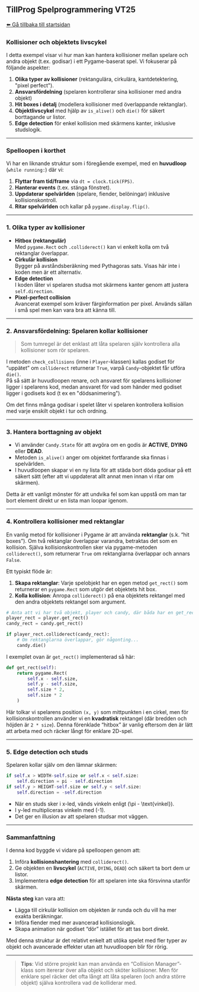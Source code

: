 ## TillProg Spelprogrammering VT25
[⬅️ Gå tillbaka till startsidan](../../README.md)

### Kollisioner och objektets livscykel

I detta exempel visar vi hur man kan hantera kollisioner mellan spelare och andra objekt (t.ex. godisar) i ett Pygame-baserat spel. Vi fokuserar på följande aspekter:

1. **Olika typer av kollisioner** (rektangulära, cirkulära, kantdetektering, "pixel perfect").  
2. **Ansvarsfördelning** (spelaren kontrollerar sina kollisioner med andra objekt)
3. **Hit boxes i detalj** (modellera kollisioner med överlappande rektanglar).
3. **Objektlivscykel** med hjälp av `is_alive()` och `die()` för säkert borttagande ur listor.  
4. **Edge detection** för enkel kollision med skärmens kanter, inklusive studslogik.  

---

### Spelloopen i korthet

Vi har en liknande struktur som i föregående exempel, med en **huvudloop** (`while running:`) där vi:

1. **Flyttar fram tid/frame** via `dt = clock.tick(FPS)`.  
2. **Hanterar events** (t.ex. stänga fönstret).  
3. **Uppdaterar spelvärlden** (spelare, fiender, belöningar) inklusive kollisionskontroll.  
4. **Ritar spelvärlden** och kallar på `pygame.display.flip()`.

---

### 1. Olika typer av kollisioner

- **Hitbox (rektangulär)**  
  Med `pygame.Rect` och `.colliderect()` kan vi enkelt kolla om två rektanglar överlappar.  
- **Cirkulär kollision**  
  Bygger på avståndsberäkning med Pythagoras sats. Visas här inte i koden men är ett alternativ.  
- **Edge detection**  
  I koden låter vi spelaren studsa mot skärmens kanter genom att justera `self.direction`.  
- **Pixel-perfect collision**  
  Avancerat exempel som kräver färginformation per pixel. Används sällan i små spel men kan vara bra att känna till.

---

### 2. Ansvarsfördelning: Spelaren kollar kollisioner

> Som tumregel är det enklast att låta spelaren själv kontrollera alla kollisioner som rör spelaren.

I metoden `check_collisions` (inne i `Player`-klassen) kallas godiset för “uppätet” om `colliderect` returnerar `True`, varpå `Candy`-objektet får utföra `die()`.  
På så sätt är huvudloopen renare, och ansvaret för spelarens kollisioner ligger i spelarens kod, medan ansvaret för vad som händer med godiset ligger i godisets kod (t ex en "dödsanimering").

Om det finns många godisar i spelet låter vi spelaren kontrollera kollision med varje enskilt objekt i tur och ordning.

---

### 3. Hantera borttagning av objekt

- Vi använder `Candy.State` för att avgöra om en godis är **ACTIVE**, **DYING** eller **DEAD**.  
- Metoden `is_alive()` anger om objektet fortfarande ska finnas i spelvärlden.  
- I huvudloopen skapar vi en ny lista  för att städa bort döda godisar på ett säkert sätt (efter att vi uppdaterat allt annat men innan vi ritar om skärmen).

Detta är ett vanligt mönster för att undvika fel som kan uppstå om man tar bort element direkt ur en lista man loopar igenom.

---

### 4. Kontrollera kollisioner med rektanglar

En vanlig metod för kollisioner i Pygame är att använda **rektanglar** (s.k. “hit boxes”). Om två rektanglar överlappar varandra, betraktas det som en kollision. Själva kollisionskontrollen sker via pygame-metoden `colliderect()`, som returnerar `True` om rektanglarna överlappar och annars `False`.

Ett typiskt flöde är:

1. **Skapa rektanglar**: Varje spelobjekt har en egen metod `get_rect()` som returnerar en `pygame.Rect` som utgör det objektets hit box.
2. **Kolla kollision**: Anropa `colliderect()` på ena objektets rektangel med den andra objektets rektangel som argument.

```python
# Anta att vi har två objekt, player och candy, där båda har en get_rect()-metod.
player_rect = player.get_rect()
candy_rect = candy.get_rect()

if player_rect.colliderect(candy_rect):
    # Om rektanglarna överlappar, gör någonting...
    candy.die()
```

I exemplet ovan är `get_rect()` implementerad så här:

```python
def get_rect(self):
    return pygame.Rect(
        self.x - self.size, 
        self.y - self.size, 
        self.size * 2, 
        self.size * 2
    )
```

Här tolkar vi spelarens position `(x, y)` som mittpunkten i en cirkel, men för kollisionskontrollen använder vi en **kvadratisk** rektangel (där bredden och höjden är `2 * size`). Denna förenklade “hitbox” är vanlig eftersom den är lätt att arbeta med och räcker långt för enklare 2D-spel.

---

### 5. Edge detection och studs

Spelaren kollar själv om den lämnar skärmen:

```python
if self.x > WIDTH-self.size or self.x < self.size:
    self.direction = pi - self.direction
if self.y > HEIGHT-self.size or self.y < self.size:
    self.direction = -self.direction
```

- När en studs sker i x-led, vänds vinkeln enligt \(\pi - \text{vinkel}\).  
- I y-led multipliceras vinkeln med \(-1\).  
- Det ger en illusion av att spelaren studsar mot väggen.

---

### Sammanfattning

I denna kod byggde vi vidare på spelloopen genom att:

1. Införa **kollisionshantering** med `colliderect()`.  
2. Ge objekten en **livscykel** (`ACTIVE`, `DYING`, `DEAD`) och säkert ta bort dem ur listor.  
3. Implementera **edge detection** för att spelaren inte ska försvinna utanför skärmen.

**Nästa steg** kan vara att:
- Lägga till cirkulär kollision om objekten är runda och du vill ha mer exakta beräkningar.  
- Införa fiender med mer avancerad kollisionslogik.  
- Skapa animation när godiset “dör” istället för att tas bort direkt.

Med denna struktur är det relativt enkelt att utöka spelet med fler typer av objekt och avancerade effekter utan att huvudloopen blir för rörig.

---

> **Tips**: Vid större projekt kan man använda en “Collision Manager”-klass som itererar över alla objekt och sköter kollisioner. Men för enklare spel räcker det ofta långt att låta spelaren (och andra större objekt) själva kontrollera vad de kolliderar med.

